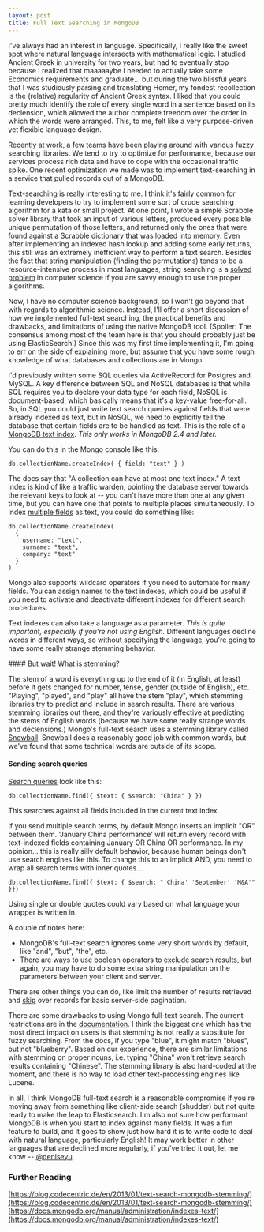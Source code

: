 ```yaml
---
layout: post
title: Full Text Searching in MongoDB
---
```


I've always had an interest in language. Specifically, I really like the sweet
spot where natural language intersects with mathematical logic. I studied
Ancient Greek in university for two years, but had to eventually stop because I
realized that maaaaaybe I needed to actually take some Economics requirements
and graduate... but during the two blissful years that I was studiously parsing
and translating Homer, my fondest recollection is the (relative) regularity of
Ancient Greek syntax. I liked that you could pretty much identify the role of every 
single word in a sentence based on its declension, which allowed the author
complete freedom over the order in which the words were arranged. This, to me,
felt like a very purpose-driven yet flexible language design.

Recently at work, a few teams have been playing around with various fuzzy
searching libraries. We tend to try to optimize for performance, because our
services process rich data and have to cope with the occasional traffic spike.
One recent optimization we made was to implement text-searching in a service
that pulled records out of a MongoDB.

Text-searching is really interesting to me. I think it's fairly common for
learning developers to try to implement some sort of crude searching algorithm
for a kata or small project. At one point, I wrote a simple Scrabble solver
library that took an input of various letters, produced every possible unique
permutation of those letters, and returned only the ones that were found
against a Scrabble dictionary that was loaded into memory. Even after
implementing an indexed hash lookup and adding some early returns, 
this still was an extremely inefficient way to perform a text search. Besides 
the fact that string manipulation (finding the permutations) tends to be a 
resource-intensive process in most languages, string searching is a 
[solved problem](https://en.wikipedia.org/wiki/String_searching_algorithm)
in computer science if you are savvy enough to use the proper algorithms.

Now, I have no computer science background, so I won't go beyond that with
regards to algorithmic science. Instead, I'll offer a short discussion of how
we implemented full-text searching, the practical benefits and drawbacks, and
limitations of using the native MongoDB tool. (Spoiler: The consensus among
most of the team here is that you should probably just be using ElasticSearch!)
Since this was my first time implementing it, I'm going to err on the side of
explaining more, but assume that you have some rough knowledge of
what databases and collections are in Mongo.

I'd previously written some SQL queries via ActiveRecord for Postgres and
MySQL. A key difference between SQL and NoSQL databases is that while SQL
requires you to declare your data type for each field, NoSQL is document-based,
which basically means that it's a key-value free-for-all. So, in SQL you could
just write text search queries against fields that were already indexed as
text, but in NoSQL, we need to explicitly tell the database that certain fields
are to be handled as text. This is the role of a 
[MongoDB text index](https://docs.mongodb.org/manual/core/index-text/). *This only
works in MongoDB 2.4 and later.*

You can do this in the Mongo console like this:

```
db.collectionName.createIndex( { field: "text" } )
```

The docs say that "A collection can have at most one text index." A text index
is kind of like a traffic warden, pointing the database server towards the
relevant keys to look at -- you can't have more than one at any given time, 
but you can have one that points to multiple places simultaneously. To index
[multiple
fields](https://docs.mongodb.org/manual/tutorial/create-text-index-on-multiple-fields/) as text, you could do something like:

```
db.collectionName.createIndex(
  {  
    username: "text",
    surname: "text",
    company: "text"
  }
)
```

Mongo also supports wildcard operators if you need to automate for many fields.
You can assign names to the text indexes, which could be useful if you need to
activate and deactivate different indexes for different search procedures.

Text indexes can also take a language as a parameter. *This is quite
important, especially if you're not using English.* Different languages decline
words in different ways, so without specifying the language, you're going to
have some really strange stemming behavior.

#### But wait! What is stemming?

The stem of a word is everything up to the end of it (in English, at least)
before it gets changed for number, tense, gender (outside of English), etc.
"Playing", "played", and "play" all have the stem "play", which stemming
libraries try to predict and include in search results. There are various
stemming libraries out there, and they're variously effective at predicting the
stems of English words (because we have some really strange words and
declensions.) Mongo's full-text search uses a stemming library called 
[Snowball](http://snowball.tartarus.org/). Snowball does a reasonably good job
with common words, but we've found that some technical words are outside of its
scope.

#### Sending search queries

[Search queries](https://docs.mongodb.org/manual/reference/operator/query/text/) 
look like this:

```
db.collectionName.find({ $text: { $search: "China" } }) 
```

This searches against all fields included in the current text index.

If you send multiple search terms, by default Mongo inserts an implicit "OR"
between them. 'January China performance' will return every record with
text-indexed fields containing January OR China OR performance. In my
opinion... this is really silly default behavior, because human beings don't
use search engines like this. To change this to an implicit AND, you need to
wrap all search terms with inner quotes...

```
db.collectionName.find({ $text: { $search: "'China' 'September' 'M&A'" }})
```

Using single or double quotes could vary based on what language your wrapper is
written in.

A couple of notes here: 

- MongoDB's full-text search ignores some very short words by default, like "and", "but", "the", etc.
- There are ways to use boolean operators to exclude search results, but
  again, you may have to do some extra string manipulation on the parameters between
  your client and server.

There are other things you can do, like limit the number of results retrieved
and
[skip](https://docs.mongodb.org/manual/reference/operator/aggregation/skip/)
over records for basic server-side pagination.

There are some drawbacks to using Mongo full-text search. The current
restrictions are in the
[documentation](https://docs.mongodb.org/manual/core/index-text/). I think the
biggest one which has the most direct impact on users is that stemming is not
really a substitute for fuzzy searching. From the docs, if you type "blue", it
might match "blues", but not "blueberry". Based on our experience, there are
similar limitations with stemming on proper nouns, i.e. typing "China" won't 
retrieve search results containing "Chinese". The stemming library is also 
hard-coded at the moment, and there is no way to load other text-processing 
engines like Lucene.

In all, I think MongoDB full-text search is a reasonable compromise if you're
moving away from something like client-side search (shudder) but not quite ready to make the
leap to Elasticsearch. I'm also not sure how performant MongoDB is when you
start to index against many fields. It was a fun feature to build, and it
goes to show just how hard it is to write code to deal with natural language,
particularly English! It may work better in other languages that are declined
more regularly, if you've tried it out, let me know --
[@deniseyu](www.twitter.com/deniseyu21).

### Further Reading

[https://blog.codecentric.de/en/2013/01/text-search-mongodb-stemming/](https://blog.codecentric.de/en/2013/01/text-search-mongodb-stemming/)
[https://docs.mongodb.org/manual/administration/indexes-text/](https://docs.mongodb.org/manual/administration/indexes-text/)

